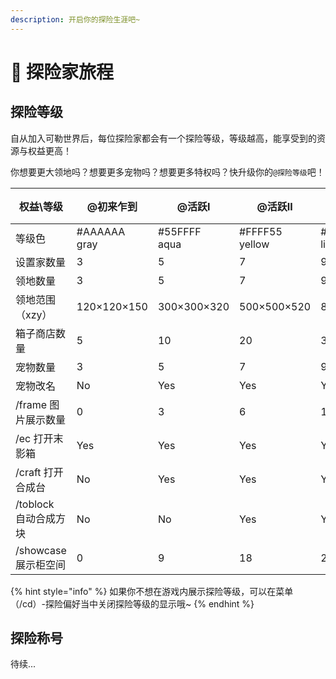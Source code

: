 ```yaml
---
description: 开启你的探险生涯吧~
---
```


# 🦅 探险家旅程

## 探险等级

自从加入可勒世界后，每位探险家都会有一个探险等级，等级越高，能享受到的资源与权益更高！

你想要更大领地吗？想要更多宠物吗？想要更多特权吗？快升级你的`@探险等级`吧！

<table><thead><tr><th width="215">权益\等级</th><th width="129">@初来乍到</th><th width="141">@活跃Ⅰ</th><th width="144">@活跃Ⅱ</th><th width="143">@活跃Ⅲ</th><th>待续...</th></tr></thead><tbody><tr><td>等级色</td><td>#AAAAAA<br>gray</td><td>#55FFFF<br>aqua</td><td>#FFFF55<br>yellow</td><td>#FF55FF<br>light_purple</td><td></td></tr><tr><td>设置家数量</td><td>3</td><td>5</td><td>7</td><td>9</td><td></td></tr><tr><td>领地数量</td><td>3</td><td>5</td><td>7</td><td>9</td><td></td></tr><tr><td>领地范围（xzy）</td><td>120×120×150</td><td>300×300×320</td><td>500×500×520</td><td>850×850×900</td><td></td></tr><tr><td>箱子商店数量</td><td>5</td><td>10</td><td>20</td><td>30</td><td></td></tr><tr><td>宠物数量</td><td>3</td><td>5</td><td>7</td><td>9</td><td></td></tr><tr><td>宠物改名</td><td>No</td><td>Yes</td><td>Yes</td><td>Yes</td><td></td></tr><tr><td>/frame 图片展示数量</td><td>0</td><td>3</td><td>6</td><td>12</td><td></td></tr><tr><td>/ec 打开末影箱</td><td>Yes</td><td>Yes</td><td>Yes</td><td>Yes</td><td></td></tr><tr><td>/craft 打开合成台</td><td>No</td><td>Yes</td><td>Yes</td><td>Yes</td><td></td></tr><tr><td>/toblock 自动合成方块</td><td>No</td><td>No</td><td>Yes</td><td>Yes</td><td></td></tr><tr><td>/showcase 展示柜空间</td><td>0</td><td>9</td><td>18</td><td>27</td><td></td></tr></tbody></table>

{% hint style="info" %}
如果你不想在游戏内展示探险等级，可以在菜单（/cd）-探险偏好当中关闭探险等级的显示哦\~
{% endhint %}



## 探险称号

待续...
